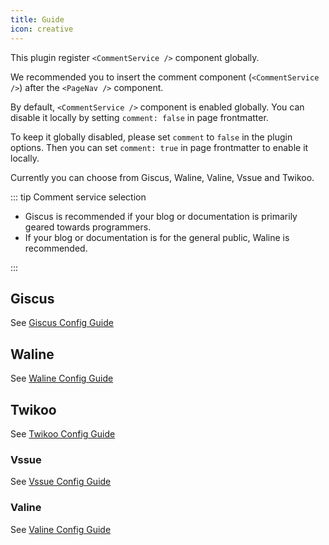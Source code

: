 ```yaml
---
title: Guide
icon: creative
---
```


This plugin register `<CommentService />` component globally.

We recommended you to insert the comment component (`<CommentService />`) after the `<PageNav />` component.

By default, `<CommentService />` component is enabled globally. You can disable it locally by setting `comment: false` in page frontmatter.

To keep it globally disabled, please set `comment` to `false` in the plugin options. Then you can set `comment: true` in page frontmatter to enable it locally.

Currently you can choose from Giscus, Waline, Valine, Vssue and Twikoo.

::: tip Comment service selection

- Giscus is recommended if your blog or documentation is primarily geared towards programmers.
- If your blog or documentation is for the general public, Waline is recommended.

:::

## Giscus

See [Giscus Config Guide](giscus.md)

## Waline

See [Waline Config Guide](waline.md)

## Twikoo

See [Twikoo Config Guide](twikoo.md)

### Vssue

See [Vssue Config Guide](vssue.md)

### Valine

See [Valine Config Guide](valine.md)
